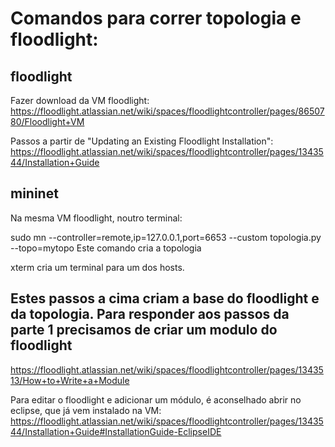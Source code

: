 # Comandos para correr topologia e floodlight:

## floodlight
Fazer download da VM floodlight: https://floodlight.atlassian.net/wiki/spaces/floodlightcontroller/pages/8650780/Floodlight+VM

Passos a partir de "Updating an Existing Floodlight Installation":
https://floodlight.atlassian.net/wiki/spaces/floodlightcontroller/pages/1343544/Installation+Guide

## mininet
Na mesma VM floodlight, noutro terminal:

sudo mn --controller=remote,ip=127.0.0.1,port=6653 --custom topologia.py --topo=mytopo
Este comando cria a topologia

xterm <host> cria um terminal para um dos hosts.

## Estes passos a cima criam a base do floodlight e da topologia. Para responder aos passos da parte 1 precisamos de criar um modulo do floodlight
https://floodlight.atlassian.net/wiki/spaces/floodlightcontroller/pages/1343513/How+to+Write+a+Module

Para editar o floodlight e adicionar um módulo, é aconselhado abrir no eclipse, que já vem instalado na VM:
https://floodlight.atlassian.net/wiki/spaces/floodlightcontroller/pages/1343544/Installation+Guide#InstallationGuide-EclipseIDE


